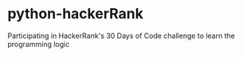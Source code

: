 # python-hackerRank
Participating in HackerRank's 30 Days of Code challenge to learn the programming logic
